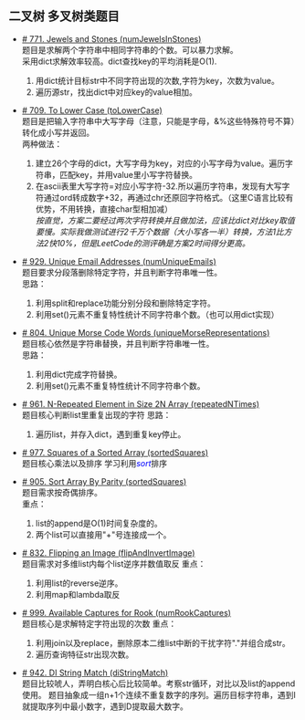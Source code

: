 ## 二叉树 多叉树类题目

* [# 771. Jewels and Stones (numJewelsInStones)](https://leetcode.com/problems/jewels-and-stones/)  
题目是求解两个字符串中相同字符串的个数。可以暴力求解。  
采用dict求解效率较高。dict查找key的平均消耗是O(1).  
    1. 用dict统计目标str中不同字符出现的次数,字符为key，次数为value。
    2. 遍历源str，找出dict中对应key的value相加。
 
* [# 709. To Lower Case (toLowerCase)](https://leetcode.com/problems/to-lower-case/)  
题目是把输入字符串中大写字母（注意，只能是字母，&%这些特殊符号不算）转化成小写并返回。  
两种做法： 
    1. 建立26个字母的dict，大写字母为key，对应的小写字母为value。遍历字符串，匹配key，并用value里小写字符替换。
    2. 在ascii表里大写字符=对应小写字符-32.所以遍历字符串，发现有大写字符通过ord转成数字+32，再通过chr还原回字符格式。（这里C语言比较有优势，不用转换，直接char型相加减）    
*按直觉，方案二要经过两次字符转换并且做加法，应该比dict对比key取值要慢。实际我做测试进行2千万个数据（大小写各一半）转换，方法1比方法2快10%，但是LeetCode的测评确是方案2时间得分更高。*    
    
* [# 929. Unique Email Addresses (numUniqueEmails)](https://leetcode.com/problems/unique-email-addresses/)  
题目要求分段落删除特定字符，并且判断字符串唯一性。  
思路： 
    1. 利用split和replace功能分别分段和删除特定字符。
    2. 利用set()元素不重复特性统计不同字符串个数。（也可以用dict实现）
    
 
    
* [# 804. Unique Morse Code Words (uniqueMorseRepresentations)](https://leetcode.com/problems/unique-morse-code-words/)  
题目核心依然是字符串替换，并且判断字符串唯一性。  
思路： 
    1. 利用dict完成字符替换。
    2. 利用set()元素不重复特性统计不同字符串个数。
    
    
        
* [# 961. N-Repeated Element in Size 2N Array (repeatedNTimes)](https://leetcode.com/problems/n-repeated-element-in-size-2n-array/)  
题目核心判断list里重复出现的字符
思路： 
    1. 遍历list，并存入dict，遇到重复key停止。

        
* [# 977. Squares of a Sorted Array (sortedSquares)](https://leetcode.com/problems/squares-of-a-sorted-array/)  
题目核心乘法以及排序 学习利用<font color=blue>*sort*</font>排序
 
 
 
        
* [# 905. Sort Array By Parity (sortedSquares)](https://leetcode.com/problems/sort-array-by-parity/)  
题目需求按奇偶排序。  
重点：  
    1. list的append是O(1)时间复杂度的。
    2. 两个list可以直接用"+"号连接成一个。
    
            
* [# 832. Flipping an Image (flipAndInvertImage)](https://leetcode.com/problems/flipping-an-image/)  
题目需求对多维list内每个list逆序并数值取反
重点：  
    1. 利用list的reverse逆序。
    2. 利用map和lambda取反
    
    
* [# 999. Available Captures for Rook (numRookCaptures)](https://leetcode.com/problems/available-captures-for-rook/)  
题目核心是求解特定字符出现的次数
重点：  
    1. 利用join以及replace，删除原本二维list中断的干扰字符"."并组合成str。
    2. 遍历查询特征str出现次数。
    
    
* [# 942. DI String Match (diStringMatch)](https://leetcode.com/problems/di-string-match/)  
题目比较唬人，弄明白核心后比较简单。考察str循环，对比以及list的append使用。
题目抽象成一组n+1个连续不重复数字的序列。遍历目标字符串，遇到I就提取序列中最小数字，遇到D提取最大数字。  